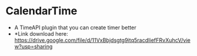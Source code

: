 # CalendarTime
* A TimeAPI plugin that you can create timer better
* *Link download here: https://drive.google.com/file/d/11VxBbjdsgtg9itq5racdIiefFRvXuhcV/view?usp=sharing
